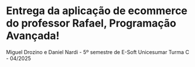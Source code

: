 # Entrega da aplicação de ecommerce do professor Rafael, Programação Avançada!
Miguel Drozino e Daniel Nardi - 5º semestre de E-Soft Unicesumar Turma C - 04/2025
